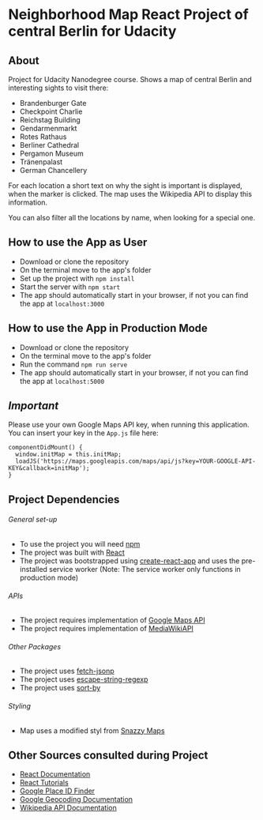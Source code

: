 # Neighborhood Map React Project of central Berlin for Udacity

## About

Project for Udacity Nanodegree course. Shows a map of central Berlin and
interesting sights to visit there:
- Brandenburger Gate
- Checkpoint Charlie
- Reichstag Building
- Gendarmenmarkt
- Rotes Rathaus
- Berliner Cathedral
- Pergamon Museum
- Tränenpalast
- German Chancellery

For each location a short text on why the sight is important is displayed,
when the marker is clicked. The map uses the Wikipedia API to display this information.

You can also filter all the locations by name, when looking for a special one.

## How to use the App as User

- Download or clone the repository
- On the terminal move to the app's folder
- Set up the project with `npm install`
- Start the server with `npm start`
- The app should automatically start in your browser, if not you can find the app at `localhost:3000`

## How to use the App in Production Mode

- Download or clone the repository
- On the terminal move to the app's folder
- Run the command `npm run serve`
- The app should automatically start in your browser, if not you can find the app at `localhost:5000`

## **_Important_**
Please use your own Google Maps API key, when running this application. You can insert your key in the `App.js` file here:

```
componentDidMount() {
  window.initMap = this.initMap;
  loadJS('https://maps.googleapis.com/maps/api/js?key=YOUR-GOOGLE-API-KEY&callback=initMap');
}
```

## Project Dependencies

###### *General set-up*
- To use the project you will need [npm](https://www.npmjs.com/get-npm)
- The project was built with [React](https://reactjs.org/)
- The project was bootstrapped using [create-react-app](https://github.com/facebook/create-react-app)
and uses the pre-installed service worker
(Note: The service worker only functions in production mode)

###### *APIs*
- The project requires implementation of [Google Maps API](https://developers.google.com/maps/documentation/)
- The project requires implementation of [MediaWikiAPI](https://www.mediawiki.org/wiki/API:Main_page)

###### *Other Packages*
- The project uses [fetch-jsonp](https://github.com/camsong/fetch-jsonp)
- The project uses [escape-string-regexp](https://github.com/sindresorhus/escape-string-regexp)
- The project uses [sort-by](https://github.com/kvnneff/sort-by)

###### *Styling*
- Map uses a modified styl from [Snazzy Maps](https://snazzymaps.com/)

## Other Sources consulted during Project

- [React Documentation](http://devdocs.io/react/)
- [React Tutorials](https://reactjs.org/tutorial/tutorial.html)
- [Google Place ID Finder](https://developers.google.com/maps/documentation/javascript/examples/places-placeid-finder)
- [Google Geocoding Documentation](https://developers.google.com/maps/documentation/javascript/geocoding)
- [Wikipedia API Documentation](https://www.mediawiki.org/wiki/API:Main_page)
